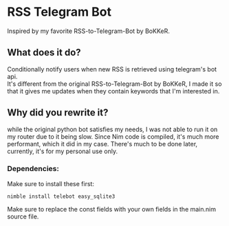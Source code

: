 # RSS Telegram Bot
 Inspired by my favorite RSS-to-Telegram-Bot by BoKKeR.
 

## What does it do?
 Conditionally notify users when new RSS is retrieved using telegram's bot api. \
 It's different from the original RSS-to-Telegram-Bot by BoKKeR, I made it so that it gives me updates when they contain keywords that I'm interested in.

## Why did you rewrite it?
 while the original python bot satisfies my needs, I was not able to run it on my router due to it being slow.
 Since Nim code is compiled, it's much more performant, which it did in my case.
 There's much to be done later, currently, it's for my personal use only.

### Dependencies:
Make sure to install these first:
```
nimble install telebot easy_sqlite3
```
Make sure to replace the const fields with your own fields in the main.nim source file.
